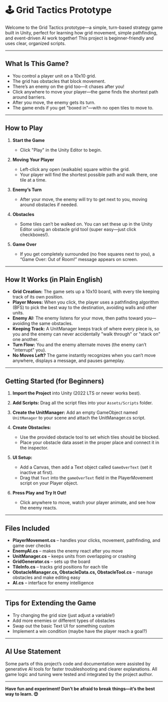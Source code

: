 
# 🕹️ Grid Tactics Prototype

Welcome to the Grid Tactics prototype—a simple, turn-based strategy game built in Unity, perfect for learning how grid movement, simple pathfinding, and event-driven AI work together! This project is beginner-friendly and uses clear, organized scripts.

---

## What Is This Game?

- You control a player unit on a 10x10 grid.
- The grid has obstacles that block movement.
- There’s an enemy on the grid too—it chases after you!
- Click anywhere to move your player—the game finds the shortest path around barriers.
- After you move, the enemy gets its turn.
- The game ends if you get "boxed in"—with no open tiles to move to.

---

## How to Play

1. **Start the Game**
   - Click "Play" in the Unity Editor to begin.

2. **Moving Your Player**
   - Left-click any open (walkable) square within the grid.
   - Your player will find the shortest possible path and walk there, one tile at a time.

3. **Enemy’s Turn**
   - After your move, the enemy will try to get next to you, moving around obstacles if needed.

4. **Obstacles**
   - Some tiles can’t be walked on. You can set these up in the Unity Editor using an obstacle grid tool (super easy—just click checkboxes!).

5. **Game Over**
   - If you get completely surrounded (no free squares next to you), a “Game Over: Out of Room!” message appears on screen.

---

## How It Works (in Plain English)

- **Grid Creation:** The game sets up a 10x10 board, with every tile keeping track of its own position.
- **Player Moves:** When you click, the player uses a pathfinding algorithm (BFS) to pick the best way to the destination, avoiding walls and other units.
- **Enemy AI:** The enemy listens for your move, then paths toward you—avoiding the same obstacles.
- **Keeping Track:** A UnitManager keeps track of where every piece is, so you and the enemy can never accidentally "walk through" or "stack on" one another.
- **Turn Flow:** You and the enemy alternate moves (the enemy can’t "interrupt" you).
- **No Moves Left?** The game instantly recognizes when you can’t move anywhere, displays a message, and pauses gameplay.

---

## Getting Started (for Beginners)

1. **Import the Project** into Unity (2022 LTS or newer works best).
2. **Add Scripts:** Drag all the script files into your `Assets/Scripts` folder.
3. **Create the UnitManager:** Add an empty GameObject named `UnitManager` to your scene and attach the UnitManager.cs script.
4. **Create Obstacles:**
    - Use the provided obstacle tool to set which tiles should be blocked.
    - Place your obstacle data asset in the proper place and connect it in the inspector.
5. **UI Setup:**
    - Add a Canvas, then add a Text object called `GameOverText` (set it inactive at first).
    - Drag that `Text` into the `gameOverText` field in the PlayerMovement script on your Player object.

6. **Press Play and Try It Out!**
    - Click anywhere to move, watch your player animate, and see how the enemy reacts.

---

## Files Included

- **PlayerMovement.cs** – handles your clicks, movement, pathfinding, and game over checks
- **EnemyAI.cs** – makes the enemy react after you move
- **UnitManager.cs** – keeps units from overlapping or crashing
- **GridGenerator.cs** – sets up the board
- **TileInfo.cs** – tracks grid positions for each tile
- **ObstacleManager.cs, ObstacleData.cs, ObstacleTool.cs** – manage obstacles and make editing easy
- **AI.cs** – interface for enemy intelligence

---

## Tips for Extending the Game

- Try changing the grid size (just adjust a variable!)
- Add more enemies or different types of obstacles
- Swap out the basic Text UI for something custom
- Implement a win condition (maybe have the player reach a goal?)

---

## AI Use Statement

Some parts of this project’s code and documentation were assisted by generative AI tools for faster troubleshooting and clearer explanations. All game logic and tuning were tested and integrated by the project author.

---

**Have fun and experiment! Don’t be afraid to break things—it’s the best way to learn. 😊**
